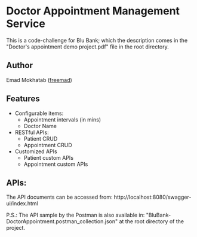 # Doctor Appointment Management Service

This is a code-challenge for Blu Bank; which the description comes in the "Doctor's appointment demo project.pdf" file in the root directory.

## Author
Emad Mokhatab ([freemad](https://github.com/freeemad))

## Features
- Configurable items:
  - Appointment intervals (in mins)
  - Doctor Name
- RESTful APIs:
  - Patient CRUD
  - Appointment CRUD
- Customized APIs
  - Patient custom APIs
  - Appointment custom APIs

## APIs:
The API documents can be accessed from:
http://localhost:8080/swagger-ui/index.html

P.S.: The API sample by the Postman is also available in:
"BluBank-DoctorAppointment.postman_collection.json"
at the root directory of the project.
